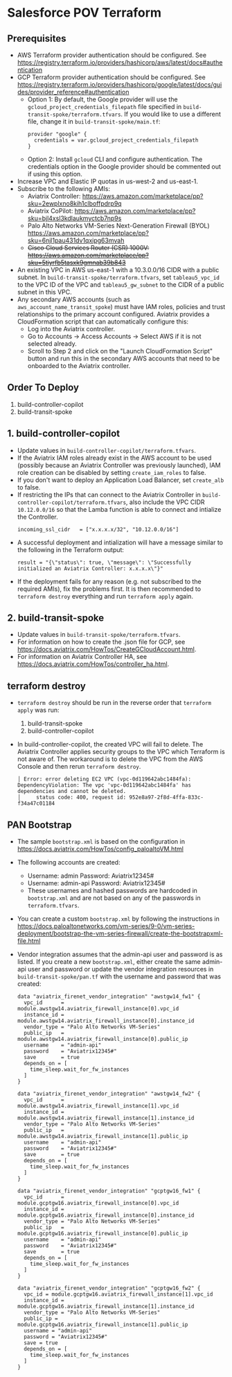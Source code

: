 # Salesforce POV Terraform

## Prerequisites

- AWS Terraform provider authentication should be configured. See https://registry.terraform.io/providers/hashicorp/aws/latest/docs#authentication
- GCP Terraform provider authentication should be configured. See https://registry.terraform.io/providers/hashicorp/google/latest/docs/guides/provider_reference#authentication
  - Option 1: By default, the Google provider will use the `gcloud_project_credentials_filepath` file specified in `build-transit-spoke/terraform.tfvars`. If you would like to use a different file, change it in `build-transit-spoke/main.tf`:
    ```
    provider "google" {
      credentials = var.gcloud_project_credentials_filepath
    }
    ```
  - Option 2: Install `gcloud` CLI and configure authentication. The credentials option in the Google provider should be commented out if using this option.
- Increase VPC and Elastic IP quotas in us-west-2 and us-east-1.
- Subscribe to the following AMIs:
  - Aviatrix Controller: https://aws.amazon.com/marketplace/pp?sku=2ewplxno8kih1clboffpdrp9q
  - Aviatrix CoPilot: https://aws.amazon.com/marketplace/pp?sku=bjl4xsl3kdlaukmyctcb7np9s
  - Palo Alto Networks VM-Series Next-Generation Firewall (BYOL) https://aws.amazon.com/marketplace/pp?sku=6njl1pau431dv1qxipg63mvah
  - ~~Cisco Cloud Services Router (CSR) 1000V: https://aws.amazon.com/marketplace/pp?sku=5tiyrfb5tasxk9gmnab39b843~~
- An existing VPC in AWS us-east-1 with a 10.3.0.0/16 CIDR with a public subnet. In `build-transit-spoke/terraform.tfvars`, set `tableau5_vpc_id` to the VPC ID of the VPC and `tableau5_gw_subnet` to the CIDR of a public subnet in this VPC.
- Any secondary AWS accounts (such as `aws_account_name_transit_spoke`) must have IAM roles, policies and trust relationships to the primary account configured. Aviatrix provides a CloudFormation script that can automatically configure this:
  - Log into the Aviatrix controller.
  - Go to Accounts -> Access Accounts -> Select AWS if it is not selected already.
  - Scroll to Step 2 and click on the "Launch CloudFormation Script" button and run this in the secondary AWS accounts that need to be onboarded to the Aviatrix controller.

## Order To Deploy

1. build-controller-copilot
2. build-transit-spoke

## 1. build-controller-copilot

- Update values in `build-controller-copilot/terraform.tfvars`.
- If the Aviatrix IAM roles already exist in the AWS account to be used (possibly because an Aviatrix Controller was previously launched), IAM role creation can be disabled by setting `create_iam_roles` to false.
- If you don't want to deploy an Application Load Balancer, set `create_alb` to false.
- If restricting the IPs that can connect to the Aviatrix Controller in `build-controller-copilot/terraform.tfvars`, also include the VPC CIDR `10.12.0.0/16` so that the Lamba function is able to connect and intialize the Controller.
  ```
  incoming_ssl_cidr   = ["x.x.x.x/32", "10.12.0.0/16"]
  ```
- A successful deployment and intialization will have a message similar to the following in the Terraform output:
  ```
  result = "{\"status\": true, \"message\": \"Successfully initialized an Aviatrix Controller: x.x.x.x\"}"
  ```
- If the deployment fails for any reason (e.g. not subscribed to the required AMIs), fix the problems first. It is then recommended to `terraform destroy` everything and run `terraform apply` again.

## 2. build-transit-spoke

- Update values in `build-transit-spoke/terraform.tfvars`.
- For information on how to create the .json file for GCP, see https://docs.aviatrix.com/HowTos/CreateGCloudAccount.html.
- For information on Aviatrix Controller HA, see https://docs.aviatrix.com/HowTos/controller_ha.html.

## terraform destroy

- `terraform destroy` should be run in the reverse order that `terraform apply` was run:

  1. build-transit-spoke
  2. build-controller-copilot

- In build-controller-copilot, the created VPC will fail to delete. The Aviatrix Controller applies security groups to the VPC which Terraform is not aware of. The workaround is to delete the VPC from the AWS Console and then rerun `terraform destroy`.

  ```
  │ Error: error deleting EC2 VPC (vpc-0d119642abc1484fa): DependencyViolation: The vpc 'vpc-0d119642abc1484fa' has dependencies and cannot be deleted.
  │ 	status code: 400, request id: 952e8a97-2f8d-4ffa-833c-f34a47c01184
  ```

## PAN Bootstrap

- The sample `bootstrap.xml` is based on the configuration in https://docs.aviatrix.com/HowTos/config_paloaltoVM.html
- The following accounts are created:
  - Username: admin Password: Aviatrix12345#
  - Username: admin-api Password: Aviatrix12345#
  - These usernames and hashed passwords are hardcoded in `bootstrap.xml` and are not based on any of the passwords in `terraform.tfvars`.
- You can create a custom `bootstrap.xml` by following the instructions in https://docs.paloaltonetworks.com/vm-series/9-0/vm-series-deployment/bootstrap-the-vm-series-firewall/create-the-bootstrapxml-file.html
- Vendor integration assumes that the admin-api user and password is as listed. If you create a new `bootstrap.xml`, either create the same admin-api user and password or update the vendor integration resources in `build-transit-spoke/pan.tf` with the username and password that was created:

  ```
  data "aviatrix_firenet_vendor_integration" "awstgw14_fw1" {
    vpc_id      = module.awstgw14.aviatrix_firewall_instance[0].vpc_id
    instance_id = module.awstgw14.aviatrix_firewall_instance[0].instance_id
    vendor_type = "Palo Alto Networks VM-Series"
    public_ip   = module.awstgw14.aviatrix_firewall_instance[0].public_ip
    username    = "admin-api"
    password    = "Aviatrix12345#"
    save        = true
    depends_on = [
      time_sleep.wait_for_fw_instances
    ]
  }

  data "aviatrix_firenet_vendor_integration" "awstgw14_fw2" {
    vpc_id      = module.awstgw14.aviatrix_firewall_instance[1].vpc_id
    instance_id = module.awstgw14.aviatrix_firewall_instance[1].instance_id
    vendor_type = "Palo Alto Networks VM-Series"
    public_ip   = module.awstgw14.aviatrix_firewall_instance[1].public_ip
    username    = "admin-api"
    password    = "Aviatrix12345#"
    save        = true
    depends_on = [
      time_sleep.wait_for_fw_instances
    ]
  }

  data "aviatrix_firenet_vendor_integration" "gcptgw16_fw1" {
    vpc_id      = module.gcptgw16.aviatrix_firewall_instance[0].vpc_id
    instance_id = module.gcptgw16.aviatrix_firewall_instance[0].instance_id
    vendor_type = "Palo Alto Networks VM-Series"
    public_ip   = module.gcptgw16.aviatrix_firewall_instance[0].public_ip
    username    = "admin-api"
    password    = "Aviatrix12345#"
    save        = true
    depends_on = [
      time_sleep.wait_for_fw_instances
    ]
  }

  data "aviatrix_firenet_vendor_integration" "gcptgw16_fw2" {
    vpc_id = module.gcptgw16.aviatrix_firewall_instance[1].vpc_id
    instance_id = module.gcptgw16.aviatrix_firewall_instance[1].instance_id
    vendor_type = "Palo Alto Networks VM-Series"
    public_ip = module.gcptgw16.aviatrix_firewall_instance[1].public_ip
    username = "admin-api"
    password = "Aviatrix12345#"
    save = true
    depends_on = [
      time_sleep.wait_for_fw_instances
    ]
  }
  ```
